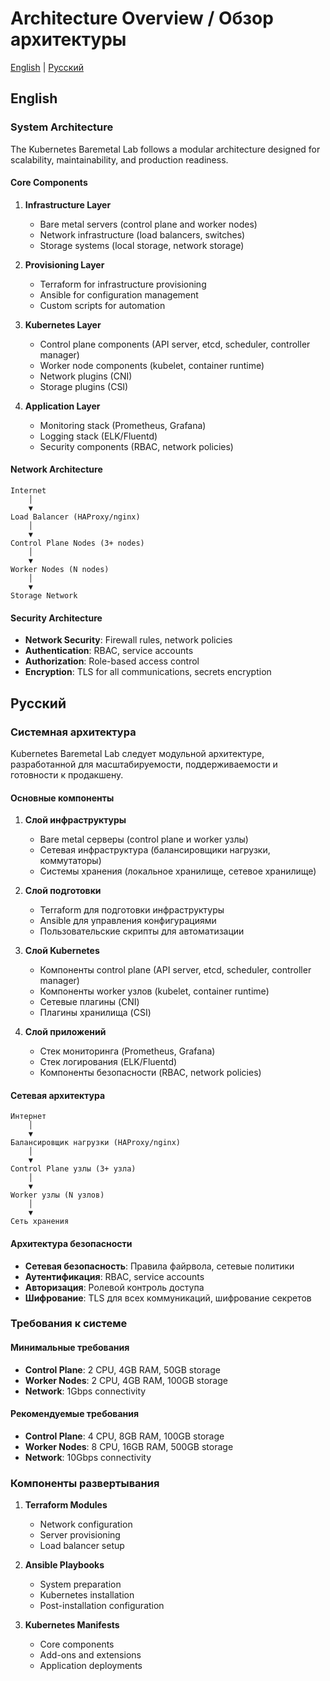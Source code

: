 # Architecture Overview / Обзор архитектуры

[English](#english) | [Русский](#russian)

## English

### System Architecture

The Kubernetes Baremetal Lab follows a modular architecture designed for scalability, maintainability, and production readiness.

#### Core Components

1. **Infrastructure Layer**
   - Bare metal servers (control plane and worker nodes)
   - Network infrastructure (load balancers, switches)
   - Storage systems (local storage, network storage)

2. **Provisioning Layer**
   - Terraform for infrastructure provisioning
   - Ansible for configuration management
   - Custom scripts for automation

3. **Kubernetes Layer**
   - Control plane components (API server, etcd, scheduler, controller manager)
   - Worker node components (kubelet, container runtime)
   - Network plugins (CNI)
   - Storage plugins (CSI)

4. **Application Layer**
   - Monitoring stack (Prometheus, Grafana)
   - Logging stack (ELK/Fluentd)
   - Security components (RBAC, network policies)

#### Network Architecture

```
Internet
    │
    ▼
Load Balancer (HAProxy/nginx)
    │
    ▼
Control Plane Nodes (3+ nodes)
    │
    ▼
Worker Nodes (N nodes)
    │
    ▼
Storage Network
```

#### Security Architecture

- **Network Security**: Firewall rules, network policies
- **Authentication**: RBAC, service accounts
- **Authorization**: Role-based access control
- **Encryption**: TLS for all communications, secrets encryption

## Русский

### Системная архитектура

Kubernetes Baremetal Lab следует модульной архитектуре, разработанной для масштабируемости, поддерживаемости и готовности к продакшену.

#### Основные компоненты

1. **Слой инфраструктуры**
   - Bare metal серверы (control plane и worker узлы)
   - Сетевая инфраструктура (балансировщики нагрузки, коммутаторы)
   - Системы хранения (локальное хранилище, сетевое хранилище)

2. **Слой подготовки**
   - Terraform для подготовки инфраструктуры
   - Ansible для управления конфигурациями
   - Пользовательские скрипты для автоматизации

3. **Слой Kubernetes**
   - Компоненты control plane (API server, etcd, scheduler, controller manager)
   - Компоненты worker узлов (kubelet, container runtime)
   - Сетевые плагины (CNI)
   - Плагины хранилища (CSI)

4. **Слой приложений**
   - Стек мониторинга (Prometheus, Grafana)
   - Стек логирования (ELK/Fluentd)
   - Компоненты безопасности (RBAC, network policies)

#### Сетевая архитектура

```
Интернет
    │
    ▼
Балансировщик нагрузки (HAProxy/nginx)
    │
    ▼
Control Plane узлы (3+ узла)
    │
    ▼
Worker узлы (N узлов)
    │
    ▼
Сеть хранения
```

#### Архитектура безопасности

- **Сетевая безопасность**: Правила файрвола, сетевые политики
- **Аутентификация**: RBAC, service accounts
- **Авторизация**: Ролевой контроль доступа
- **Шифрование**: TLS для всех коммуникаций, шифрование секретов

### Требования к системе

#### Минимальные требования

- **Control Plane**: 2 CPU, 4GB RAM, 50GB storage
- **Worker Nodes**: 2 CPU, 4GB RAM, 100GB storage
- **Network**: 1Gbps connectivity

#### Рекомендуемые требования

- **Control Plane**: 4 CPU, 8GB RAM, 100GB storage
- **Worker Nodes**: 8 CPU, 16GB RAM, 500GB storage
- **Network**: 10Gbps connectivity

### Компоненты развертывания

1. **Terraform Modules**
   - Network configuration
   - Server provisioning
   - Load balancer setup

2. **Ansible Playbooks**
   - System preparation
   - Kubernetes installation
   - Post-installation configuration

3. **Kubernetes Manifests**
   - Core components
   - Add-ons and extensions
   - Application deployments 